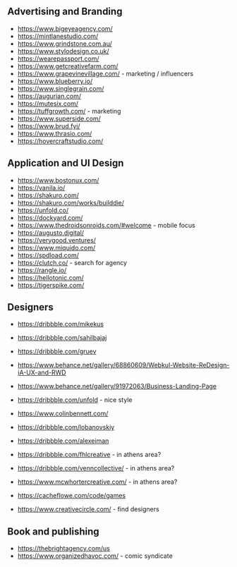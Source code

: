 
## Advertising and Branding
* https://www.bigeyeagency.com/
* https://mintlanestudio.com/
* https://www.grindstone.com.au/
* https://www.stylodesign.co.uk/
* https://wearepassport.com/
* https://www.getcreativefarm.com/
* https://www.grapevinevillage.com/ - marketing / influencers
* https://www.blueberry.io/
* https://www.singlegrain.com/
* https://augurian.com/
* https://mutesix.com/
* https://tuffgrowth.com/ - marketing
* https://www.superside.com/
* https://www.brud.fyi/
* https://www.thrasio.com/
* https://hovercraftstudio.com/

## Application and UI Design
* https://www.bostonux.com/
* https://vanila.io/
* https://shakuro.com/
* https://shakuro.com/works/builddie/
* https://unfold.co/
* https://dockyard.com/
* https://www.thedroidsonroids.com/#welcome -  mobile focus
* https://augusto.digital/
* https://verygood.ventures/
* https://www.miquido.com/
* https://spdload.com/
* https://clutch.co/ - search for  agency
* https://rangle.io/
* https://hellotonic.com/
* https://tigerspike.com/

## Designers
* https://dribbble.com/mikekus
* https://dribbble.com/sahilbajaj
* https://dribbble.com/gruev
* https://www.behance.net/gallery/68860609/Webkul-Website-ReDesign-iA-UX-and-RWD
* https://www.behance.net/gallery/91972063/Business-Landing-Page
* https://dribbble.com/unfold - nice style
* https://www.colinbennett.com/
* https://dribbble.com/lobanovskiy
* https://dribbble.com/alexeiman
* https://dribbble.com/fhlcreative - in athens area?
* https://dribbble.com/venncollective/ - in athens area?
* https://www.mcwhortercreative.com/ - in athens area?
* https://cacheflowe.com/code/games 

* https://www.creativecircle.com/ - find designers

## Book and publishing
* https://thebrightagency.com/us
* https://www.organizedhavoc.com/ - comic syndicate